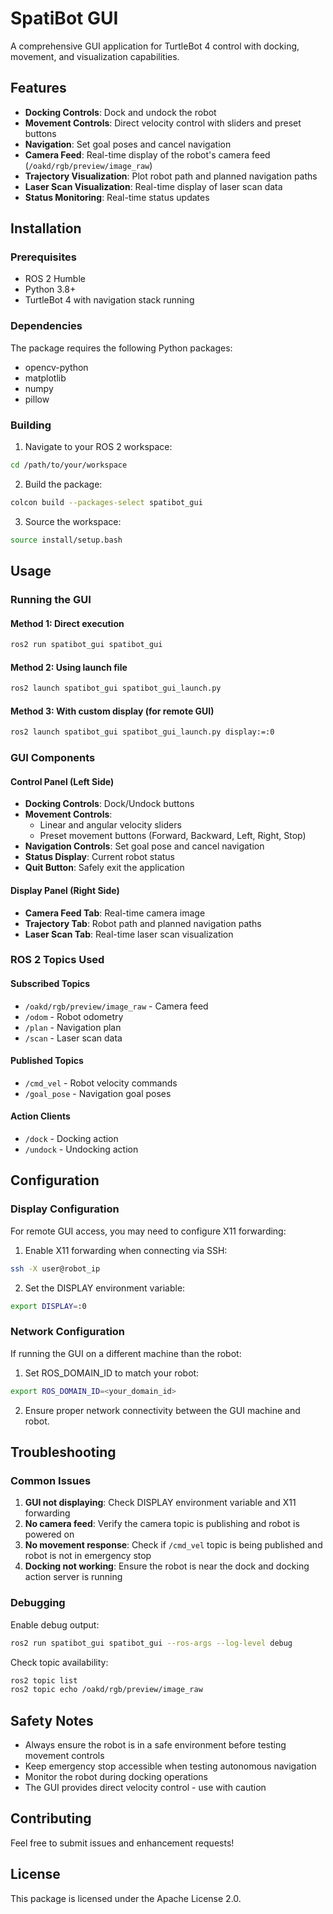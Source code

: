 # SpatiBot GUI

A comprehensive GUI application for TurtleBot 4 control with docking, movement, and visualization capabilities.

## Features

- **Docking Controls**: Dock and undock the robot
- **Movement Controls**: Direct velocity control with sliders and preset buttons
- **Navigation**: Set goal poses and cancel navigation
- **Camera Feed**: Real-time display of the robot's camera feed (`/oakd/rgb/preview/image_raw`)
- **Trajectory Visualization**: Plot robot path and planned navigation paths
- **Laser Scan Visualization**: Real-time display of laser scan data
- **Status Monitoring**: Real-time status updates

## Installation

### Prerequisites

- ROS 2 Humble
- Python 3.8+
- TurtleBot 4 with navigation stack running

### Dependencies

The package requires the following Python packages:
- opencv-python
- matplotlib
- numpy
- pillow

### Building

1. Navigate to your ROS 2 workspace:
```bash
cd /path/to/your/workspace
```

2. Build the package:
```bash
colcon build --packages-select spatibot_gui
```

3. Source the workspace:
```bash
source install/setup.bash
```

## Usage

### Running the GUI

#### Method 1: Direct execution
```bash
ros2 run spatibot_gui spatibot_gui
```

#### Method 2: Using launch file
```bash
ros2 launch spatibot_gui spatibot_gui_launch.py
```

#### Method 3: With custom display (for remote GUI)
```bash
ros2 launch spatibot_gui spatibot_gui_launch.py display:=:0
```

### GUI Components

#### Control Panel (Left Side)
- **Docking Controls**: Dock/Undock buttons
- **Movement Controls**: 
  - Linear and angular velocity sliders
  - Preset movement buttons (Forward, Backward, Left, Right, Stop)
- **Navigation Controls**: Set goal pose and cancel navigation
- **Status Display**: Current robot status
- **Quit Button**: Safely exit the application

#### Display Panel (Right Side)
- **Camera Feed Tab**: Real-time camera image
- **Trajectory Tab**: Robot path and planned navigation paths
- **Laser Scan Tab**: Real-time laser scan visualization

### ROS 2 Topics Used

#### Subscribed Topics
- `/oakd/rgb/preview/image_raw` - Camera feed
- `/odom` - Robot odometry
- `/plan` - Navigation plan
- `/scan` - Laser scan data

#### Published Topics
- `/cmd_vel` - Robot velocity commands
- `/goal_pose` - Navigation goal poses

#### Action Clients
- `/dock` - Docking action
- `/undock` - Undocking action

## Configuration

### Display Configuration

For remote GUI access, you may need to configure X11 forwarding:

1. Enable X11 forwarding when connecting via SSH:
```bash
ssh -X user@robot_ip
```

2. Set the DISPLAY environment variable:
```bash
export DISPLAY=:0
```

### Network Configuration

If running the GUI on a different machine than the robot:

1. Set ROS_DOMAIN_ID to match your robot:
```bash
export ROS_DOMAIN_ID=<your_domain_id>
```

2. Ensure proper network connectivity between the GUI machine and robot.

## Troubleshooting

### Common Issues

1. **GUI not displaying**: Check DISPLAY environment variable and X11 forwarding
2. **No camera feed**: Verify the camera topic is publishing and robot is powered on
3. **No movement response**: Check if `/cmd_vel` topic is being published and robot is not in emergency stop
4. **Docking not working**: Ensure the robot is near the dock and docking action server is running

### Debugging

Enable debug output:
```bash
ros2 run spatibot_gui spatibot_gui --ros-args --log-level debug
```

Check topic availability:
```bash
ros2 topic list
ros2 topic echo /oakd/rgb/preview/image_raw
```

## Safety Notes

- Always ensure the robot is in a safe environment before testing movement controls
- Keep emergency stop accessible when testing autonomous navigation
- Monitor the robot during docking operations
- The GUI provides direct velocity control - use with caution

## Contributing

Feel free to submit issues and enhancement requests!

## License

This package is licensed under the Apache License 2.0. 